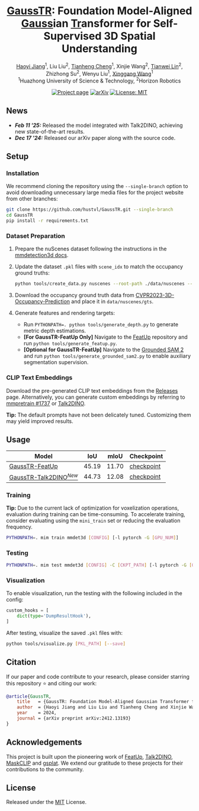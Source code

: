 <div align="center">

# [GaussTR](): Foundation Model-Aligned [Gauss]()ian [Tr]()ansformer for Self-Supervised 3D Spatial Understanding

[Haoyi Jiang](https://scholar.google.com/citations?user=_45BVtQAAAAJ)<sup>1</sup>, Liu Liu<sup>2</sup>, [Tianheng Cheng](https://scholar.google.com/citations?user=PH8rJHYAAAAJ)<sup>1</sup>, Xinjie Wang<sup>2</sup>,
[Tianwei Lin](https://wzmsltw.github.io/)<sup>2</sup>, Zhizhong Su<sup>2</sup>, Wenyu Liu<sup>1</sup>, [Xinggang Wang](https://xwcv.github.io/)<sup>1</sup><br>
<sup>1</sup>Huazhong University of Science & Technology, <sup>2</sup>Horizon Robotics

[![Project page](https://img.shields.io/badge/project%20page-hustvl.github.io%2FGaussTR-blue)](https://hustvl.github.io/GaussTR/)
[![arXiv](https://img.shields.io/badge/arXiv-2412.13193-red?logo=arXiv&logoColor=red)](https://arxiv.org/abs/2412.13193)
[![License: MIT](https://img.shields.io/github/license/hustvl/GaussTR)](LICENSE)

</div>

## News

* ***Feb 11 '25:*** Released the model integrated with Talk2DINO, achieving new state-of-the-art results.
* ***Dec 17 '24:*** Released our arXiv paper along with the source code.

## Setup

### Installation

We recommend cloning the repository using the `--single-branch` option to avoid downloading unnecessary large media files for the project website from other branches:

```bash
git clone https://github.com/hustvl/GaussTR.git --single-branch
cd GaussTR
pip install -r requirements.txt
```

### Dataset Preparation

1. Prepare the nuScenes dataset following the instructions in the [mmdetection3d docs](https://mmdetection3d.readthedocs.io/en/latest/user_guides/dataset_prepare.html#nuscenes).
2. Update the dataset `.pkl` files with `scene_idx` to match the occupancy ground truths:

    ```bash
    python tools/create_data.py nuscenes --root-path ./data/nuscenes --out-dir ./data/nuscenes --extra-tag nuscenes
    ```

3. Download the occupancy ground truth data from [CVPR2023-3D-Occupancy-Prediction](https://github.com/CVPR2023-3D-Occupancy-Prediction/CVPR2023-3D-Occupancy-Prediction) and place it in `data/nuscenes/gts`.
4. Generate features and rendering targets:

    * Run `PYTHONPATH=. python tools/generate_depth.py` to generate metric depth estimations.
    * **[For GaussTR-FeatUp Only]** Navigate to the [FeatUp](https://github.com/mhamilton723/FeatUp) repository and run `python tools/generate_featup.py`.
    * **[Optional for GaussTR-FeatUp]** Navigate to the [Grounded SAM 2](https://github.com/IDEA-Research/Grounded-SAM-2) and run `python tools/generate_grounded_sam2.py` to enable auxiliary segmentation supervision.

### CLIP Text Embeddings

Download the pre-generated CLIP text embeddings from the [Releases](https://github.com/hustvl/GaussTR/releases/) page.  Alternatively, you can generate custom embeddings by referring to [mmpretrain #1737](https://github.com/open-mmlab/mmpretrain/pull/1737) or [Talk2DINO](https://github.com/lorebianchi98/Talk2DINO).

**Tip:** The default prompts have not been delicately tuned. Customizing them may yield improved results.

## Usage

|                               Model                               |  IoU  |  mIoU |                                                 Checkpoint                                                 |
| ----------------------------------------------------------------- | ----- | ----- | ---------------------------------------------------------------------------------------------------------- |
| [GaussTR-FeatUp](configs/gausstr_featup.py)                       | 45.19 | 11.70 | [checkpoint](https://github.com/hustvl/GaussTR/releases/download/v1.0/gausstr_featup_e24_miou11.70.pth)    |
| [GaussTR-Talk2DINO<sup>*New*</sup>](configs/gausstr_talk2dino.py) | 44.73 | 12.08 | [checkpoint](https://github.com/hustvl/GaussTR/releases/download/v1.0/gausstr_talk2dino_e24_miou12.08.pth) |

### Training

**Tip:** Due to the current lack of optimization for voxelization operations, evaluation during training can be time-consuming. To accelerate training, consider evaluating using the `mini_train` set or reducing the evaluation frequency.

```bash
PYTHONPATH=. mim train mmdet3d [CONFIG] [-l pytorch -G [GPU_NUM]]
```

### Testing

```bash
PYTHONPATH=. mim test mmdet3d [CONFIG] -C [CKPT_PATH] [-l pytorch -G [GPU_NUM]]
```

### Visualization

To enable visualization, run the testing with the following included in the config:

```python
custom_hooks = [
    dict(type='DumpResultHook'),
]
```

After testing, visualize the saved `.pkl` files with:

```bash
python tools/visualize.py [PKL_PATH] [--save]
```

## Citation

If our paper and code contribute to your research, please consider starring this repository :star: and citing our work:

```BibTeX
@article{GaussTR,
    title   = {GaussTR: Foundation Model-Aligned Gaussian Transformer for Self-Supervised 3D Spatial Understanding},
    author  = {Haoyi Jiang and Liu Liu and Tianheng Cheng and Xinjie Wang and Tianwei Lin and Zhizhong Su and Wenyu Liu and Xinggang Wang},
    year    = 2024,
    journal = {arXiv preprint arXiv:2412.13193}
}
```

## Acknowledgements

This project is built upon the pioneering work of [FeatUp](https://github.com/mhamilton723/FeatUp), [Talk2DINO](https://github.com/lorebianchi98/Talk2DINO), [MaskCLIP](https://github.com/chongzhou96/MaskCLIP) and [gsplat](https://github.com/nerfstudio-project/gsplat). We extend our gratitude to these projects for their contributions to the community.

## License

Released under the [MIT](LICENSE) License.
